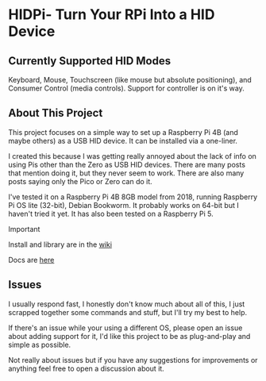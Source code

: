 # HIDPi- Turn Your RPi Into a HID Device

## Currently Supported HID Modes
Keyboard, Mouse, Touchscreen (like mouse but absolute positioning), and Consumer Control (media controls).
Support for controller is on it's way.

## About This Project

This project focuses on a simple way to set up a Raspberry Pi 4B (and maybe others) as a USB HID device. It can be installed via a one-liner.

I created this because I was getting really annoyed about the lack of info on using Pis other than the Zero as USB HID devices. There are many posts that mention doing it, but they never seem to work. There are also many posts saying only the Pico or Zero can do it.

I've tested it on a Raspberry Pi 4B 8GB model from 2018, running Raspberry Pi OS lite (32-bit), Debian Bookworm. It probably works on 64-bit but I haven't tried it yet. It has also been tested on a Raspberry Pi 5.

> [!IMPORTANT]
> Install and library are in the [wiki](https://github.com/rikka-chunibyo/HIDPi/wiki)
> 
> Docs are [here](https://rikka-chunibyo.github.io/hidpi-docs/hidpi.html)

## Issues

I usually respond fast, I honestly don't know much about all of this, I just scrapped together some commands and stuff, but I'll try my best to help. 

If there's an issue while your using a different OS, please open an issue about adding support for it, I'd like this project to be as plug-and-play and simple as possible.

Not really about issues but if you have any suggestions for improvements or anything feel free to open a discussion about it.
